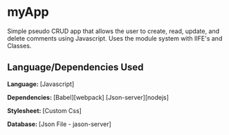 # myApp

Simple pseudo CRUD app that allows the user to create, read, update, and delete comments using Javascript. Uses the module system with IIFE's and Classes.

## Language/Dependencies Used

<b>Language: </b>
[Javascript]

<b>Dependencies: </b>
[Babel][webpack]
[Json-server][nodejs]

<b>Stylesheet: </b>
[Custom Css]

<b>Database: </b>
[Json File - jason-server]
